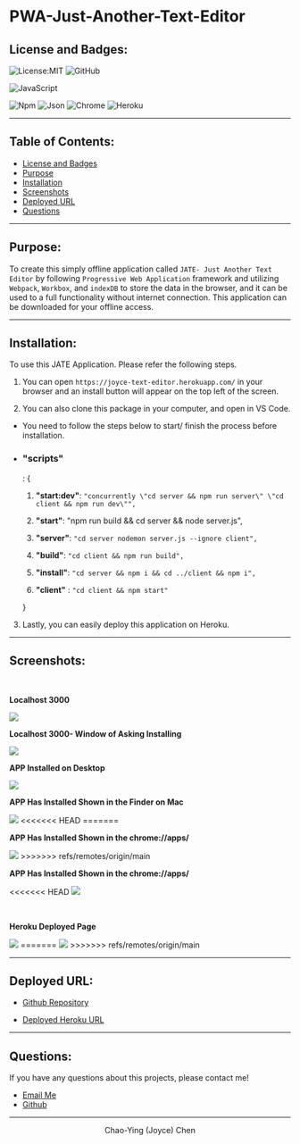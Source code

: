 # PWA-Just-Another-Text-Editor

## License and Badges:

![License:MIT](https://img.shields.io/badge/License-MIT-green) ![GitHub](https://img.shields.io/badge/GitHub-100000?style=for-the-badge&logo=github&logoColor=white)

![JavaScript](https://img.shields.io/badge/JavaScript-323330?style=for-the-badge&logo=javascript&logoColor=F7DF1E)

![Npm](https://img.shields.io/badge/npm-CB3837?style=for-the-badge&logo=npm&logoColor=white) ![Json](https://img.shields.io/badge/json-5E5C5C?style=for-the-badge&logo=json&logoColor=white)
![Chrome](https://img.shields.io/badge/Google_chrome-4285F4?style=for-the-badge&logo=Google-chrome&logoColor=white) ![Heroku](https://img.shields.io/badge/Heroku-430098?style=for-the-badge&logo=heroku&logoColor=white)

---

## Table of Contents:

- [License and Badges](#license-and-badges)
- [Purpose](#purpose)
- [Installation](#installation)
- [Screenshots](#screenshots)
- [Deployed URL](#deployed-url)
- [Questions](#questions)

---

## Purpose:

To create this simply offline application called `JATE- Just Another Text Editor` by following `Progressive Web Application` framework and utilizing `Webpack`, `Workbox`, and `indexDB` to store the data in the browser, and it can be used to a full functionality without internet connection. This application can be downloaded for your offline access.

---

## Installation:

To use this JATE Application. Please refer the following steps.

1. You can open `https://joyce-text-editor.herokuapp.com/` in your browser and an install button will appear on the top left of the screen.

2. You can also clone this package in your computer, and open in VS Code.

- You need to follow the steps below to start/ finish the process before installation.

- <h3>"scripts"</h3>: {

  1. **"start:dev"**: `"concurrently \"cd server && npm run server\" \"cd client && npm run dev\"",`

  2. **"start"**: "npm run build && cd server && node server.js",
  3. **"server"**: `"cd server nodemon server.js --ignore client",`

  4. **"build"**: `"cd client && npm run build",`

  5. **"install"**: `"cd server && npm i && cd ../client && npm i",`

  6. **"client"** : `"cd client && npm start"`

  }

3. Lastly, you can easily deploy this application on Heroku.

---

## Screenshots:

<br>

**Localhost 3000**

<img src="Assets/screenshots/1-localhost-page.png">

<br>

**Localhost 3000- Window of Asking Installing**

 <img src="Assets/screenshots/2-localhost-install.png">

<br>

**APP Installed on Desktop**

<img src="Assets/screenshots/3-desktop-installed.png">

<br>

**APP Has Installed Shown in the Finder on Mac**

 <img src="Assets/screenshots/4-mac-finder.png">
<<<<<<< HEAD
=======

<br>

**APP Has Installed Shown in the chrome://apps/** 

 <img src="Assets/screenshots/5-app-installed-chrome-app-website.png">
>>>>>>> refs/remotes/origin/main

<br>

**APP Has Installed Shown in the chrome://apps/**

<<<<<<< HEAD
 <img src="Assets/screenshots/5-app-installed-chrome-app-website.png">

<br>

**Heroku Deployed Page**

<img src="Assets/screenshots/6-heroku-desktop-app.png">
=======
 <img src="Assets/screenshots/6-heroku-desktop-app.png">
>>>>>>> refs/remotes/origin/main

---

## Deployed URL:

- [Github Repository](https://github.com/Joyce750526/PWA-Just-Another-Text-Editor)

- [Deployed Heroku URL](https://joyce-text-editor.herokuapp.com/)

---

## Questions:

If you have any questions about this projects, please contact me!

- [Email Me](mailto:joyceideas@outlook.com)
- [Github](https://github.com/joyce750526)

---

<p align= "center">Chao-Ying (Joyce) Chen</p>
